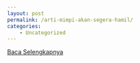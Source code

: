 ```yaml
---
layout: post
permalink: /arti-mimpi-akan-segera-hamil/
categories:
    - Uncategorized
---
```


[Baca Selengkapnya](/02)